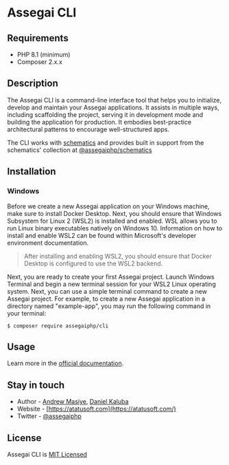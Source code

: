 # Assegai CLI

## Requirements
- PHP 8.1 (minimum)
- Composer 2.x.x

## Description

The Assegai CLI is a command-line interface tool that helps you to initialize, develop and maintain your Assegai applications. It assists in multiple ways, including scaffolding the project, serving it in development mode and building the application for production. It embodies best-practice architectural patterns to encourage well-structured apps.

The CLI works with [schematics][schematics] and provides built in support from the schematics' collection at [@assegaiphp/schematics](https://github.com/assegai-php/schematics)

## Installation
### Windows
Before we create a new Assegai application on your Windows machine, make sure to install Docker Desktop. Next, you should ensure that Windows Subsystem for Linux 2 (WSL2) is installed and enabled. WSL allows you to run Linux binary executables natively on Windows 10. Information on how to install and enable WSL2 can be found within Microsoft's developer environment documentation.

> After installing and enabling WSL2, you should ensure that Docker Desktop is configured to use the WSL2 backend.

Next, you are ready to create your first Assegai project. Launch Windows Terminal and begin a new terminal session for your WSL2 Linux operating system. Next, you can use a simple terminal command to create a new Assegai project. For example, to create a new Assegai application in a directory named "example-app", you may run the following command in your terminal:

```
$ composer require assegaiphp/cli
```

## Usage

Learn more in the [official documentation](https://assegaiphp.com/guide/cli/overview).

## Stay in touch

* Author - [Andrew Masiye](https://twitter.com/feenix11), [Daniel Kaluba](https://twitter.com/ZombieKlassic)
* Website - [https://atatusoft.com](https://atatusoft.com/)
* Twitter - [@assegaiphp](https://twitter.com/assegaiphp)

## License

Assegai CLI is [MIT Licensed](LICENSE)

[schematics]: https://github.com/angular/angular-cli/tree/master/packages/angular_devkit/schematics